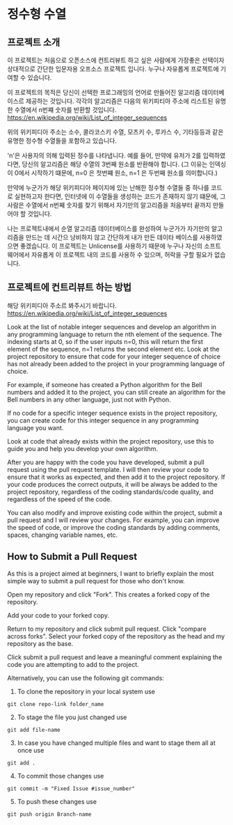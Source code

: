# 정수형 수열

## 프로젝트 소개 

이 프로젝트는 처음으로 오픈소스에 컨트리뷰트 하고 싶은 사람에게 가장좋은 선택이자 상대적으로 간단한 입문자용 오프소스 프로젝트 입니다. 누구나 자유롭게 프로젝트에 기여할 수 있습니다.

이 프로젝트의 목적은 당신이 선택한 프로그래밍의 언어로 만들어진 알고리즘 데이터베이스르 제공하는 것입니다. 각각의 알고리즘은 다음의 위키피티아 주소에 리스트된 유명한 수열에서 n번쨰 숫자를 반환할 것입니다. https://en.wikipedia.org/wiki/List_of_integer_sequences

위의 위키피디아 주소는 소수, 콜라코스키 수열, 모츠키 수, 루카스 수, 기타등등과 같은 유명한 정수형 수열들을 포함하고 있습니다. 

'n'은 사용자의 의해 입력된 정수를 나타냅니다. 예를 들어, 만약에 유저가 2를 입력하였다면, 당신의 알고리즘은 해당 수열의 3번째 원소를 반환해야 합니다. (그 이유는 인덱싱이 0에서 시작하기 떄문에, n=0 은 첫번쨰 원소, n=1 은 두번째 원소를 의미합니다.)

만약에 누군가가 해당 위키피디아 페이지에 있는 난해한 정수형 수열들 중 하나를 코드로 실현하고자 한다면, 인터넷에 이 수열들을 생성하는 코드가 존재하지 않기 떄문에, 그 사람은 수열에서 n번째 숫자를 찾기 위해서 자기만의 알고리즘을 처음부터 끝까지 만들어야 할 것입니다. 

나는 프로젝트내에서 순열 알고리즘 데이터베이스를 완성하여 누군가가 자기만의 알고리즘을 만드는 데 시간으 낭비하지 않고 간단하게 내가 만든 데이타 베이스를 사용하였으면 좋겠습니다. 이 프로젝트는 Unlicense를 사용하기 때문에 누구나 자신의 소프트웨어에서 자유롭게 이 프로젝트 내의 코드를 사용하 수 있으며, 허락을 구할 필요가 없습니다.

## 프로젝트에 컨트리뷰트 하는 방법

해당 위키피디아 주소르 봐주시기 바랍니다.  https://en.wikipedia.org/wiki/List_of_integer_sequences

Look at the list of notable integer sequences and develop an algorithm in any programming language to return the nth element of the sequence. The indexing starts at 0, so if the user inputs n=0, this will return the first element of the sequence, n=1 returns the second element etc. Look at the project repository to ensure that code for your integer sequence of choice has not already been added to the project in your programming language of choice.

For example, if someone has created a Python algorithm for the Bell numbers and added it to the project, you can still create an algorithm for the Bell numbers in any other language, just not with Python.

If no code for a specific integer sequence exists in the project repository, you can create code for this integer sequence in any programming language you want.

Look at code that already exists within the project repository, use this to guide you and help you develop your own algorithm.

After you are happy with the code you have developed, submit a pull request using the pull request template. I will then review your code to ensure that it works as expected, and then add it to the project repository. If your code produces the correct outputs, it will be always be added to the project repository, regardless of the coding standards/code quality, and regardless of the speed of the code.

You can also modify and improve existing code within the project, submit a pull request and I will review your changes. For example, you can improve the speed of code, or improve the coding standards by adding comments, spaces, changing variable names, etc.




## How to Submit a Pull Request

As this is a project aimed at beginners, I want to briefly explain the most simple way to submit a pull request for those who don't know.

Open my repository and click "Fork". This creates a forked copy of the repository.

Add your code to your forked copy.

Return to my repository and click submit pull request. Click "compare across forks". Select your forked copy of the repository as the head and my repository as the base.

Click submit a pull request and leave a meaningful comment explaining the code you are attempting to add to the project.



Alternatively, you can use the following git commands:

1. To clone the repository in your local system use

```git clone repo-link folder_name```

2. To stage the file you just changed use

```git add file-name```
   
3. In case you have changed multiple files and want to stage them all at once use

```git add .``` 

4. To commit those changes use

```git commit -m "Fixed Issue #issue_number"```

5. To push these changes use

```git push origin Branch-name```

